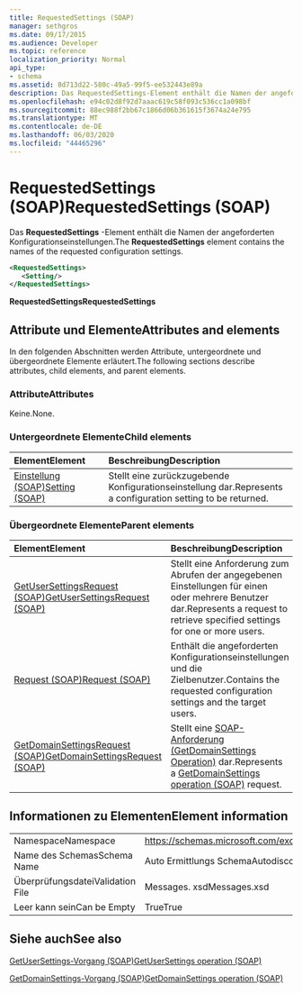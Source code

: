 ```yaml
---
title: RequestedSettings (SOAP)
manager: sethgros
ms.date: 09/17/2015
ms.audience: Developer
ms.topic: reference
localization_priority: Normal
api_type:
- schema
ms.assetid: 8d713d22-580c-49a5-99f5-ee532443e89a
description: Das RequestedSettings-Element enthält die Namen der angeforderten Konfigurationseinstellungen.
ms.openlocfilehash: e94c02d8f92d7aaac619c58f093c536cc1a098bf
ms.sourcegitcommit: 88ec988f2bb67c1866d06b361615f3674a24e795
ms.translationtype: MT
ms.contentlocale: de-DE
ms.lasthandoff: 06/03/2020
ms.locfileid: "44465296"
---
```

# <a name="requestedsettings-soap"></a><span data-ttu-id="32ca0-103">RequestedSettings (SOAP)</span><span class="sxs-lookup"><span data-stu-id="32ca0-103">RequestedSettings (SOAP)</span></span>

<span data-ttu-id="32ca0-104">Das **RequestedSettings** -Element enthält die Namen der angeforderten Konfigurationseinstellungen.</span><span class="sxs-lookup"><span data-stu-id="32ca0-104">The **RequestedSettings** element contains the names of the requested configuration settings.</span></span> 
  
```XML
<RequestedSettings>
   <Setting/>
</RequestedSettings>
```

 <span data-ttu-id="32ca0-105">**RequestedSettings**</span><span class="sxs-lookup"><span data-stu-id="32ca0-105">**RequestedSettings**</span></span>
## <a name="attributes-and-elements"></a><span data-ttu-id="32ca0-106">Attribute und Elemente</span><span class="sxs-lookup"><span data-stu-id="32ca0-106">Attributes and elements</span></span>

<span data-ttu-id="32ca0-107">In den folgenden Abschnitten werden Attribute, untergeordnete und übergeordnete Elemente erläutert.</span><span class="sxs-lookup"><span data-stu-id="32ca0-107">The following sections describe attributes, child elements, and parent elements.</span></span>
  
### <a name="attributes"></a><span data-ttu-id="32ca0-108">Attribute</span><span class="sxs-lookup"><span data-stu-id="32ca0-108">Attributes</span></span>

<span data-ttu-id="32ca0-109">Keine.</span><span class="sxs-lookup"><span data-stu-id="32ca0-109">None.</span></span>
  
### <a name="child-elements"></a><span data-ttu-id="32ca0-110">Untergeordnete Elemente</span><span class="sxs-lookup"><span data-stu-id="32ca0-110">Child elements</span></span>

|<span data-ttu-id="32ca0-111">**Element**</span><span class="sxs-lookup"><span data-stu-id="32ca0-111">**Element**</span></span>|<span data-ttu-id="32ca0-112">**Beschreibung**</span><span class="sxs-lookup"><span data-stu-id="32ca0-112">**Description**</span></span>|
|:-----|:-----|
|[<span data-ttu-id="32ca0-113">Einstellung (SOAP)</span><span class="sxs-lookup"><span data-stu-id="32ca0-113">Setting (SOAP)</span></span>](setting-soap.md) <br/> |<span data-ttu-id="32ca0-114">Stellt eine zurückzugebende Konfigurationseinstellung dar.</span><span class="sxs-lookup"><span data-stu-id="32ca0-114">Represents a configuration setting to be returned.</span></span>  <br/> |
   
### <a name="parent-elements"></a><span data-ttu-id="32ca0-115">Übergeordnete Elemente</span><span class="sxs-lookup"><span data-stu-id="32ca0-115">Parent elements</span></span>

|<span data-ttu-id="32ca0-116">**Element**</span><span class="sxs-lookup"><span data-stu-id="32ca0-116">**Element**</span></span>|<span data-ttu-id="32ca0-117">**Beschreibung**</span><span class="sxs-lookup"><span data-stu-id="32ca0-117">**Description**</span></span>|
|:-----|:-----|
|[<span data-ttu-id="32ca0-118">GetUserSettingsRequest (SOAP)</span><span class="sxs-lookup"><span data-stu-id="32ca0-118">GetUserSettingsRequest (SOAP)</span></span>](getusersettingsrequest-soap.md) <br/> |<span data-ttu-id="32ca0-119">Stellt eine Anforderung zum Abrufen der angegebenen Einstellungen für einen oder mehrere Benutzer dar.</span><span class="sxs-lookup"><span data-stu-id="32ca0-119">Represents a request to retrieve specified settings for one or more users.</span></span>  <br/> |
|[<span data-ttu-id="32ca0-120">Request (SOAP)</span><span class="sxs-lookup"><span data-stu-id="32ca0-120">Request (SOAP)</span></span>](request-soap.md) <br/> |<span data-ttu-id="32ca0-121">Enthält die angeforderten Konfigurationseinstellungen und die Zielbenutzer.</span><span class="sxs-lookup"><span data-stu-id="32ca0-121">Contains the requested configuration settings and the target users.</span></span>  <br/> |
|[<span data-ttu-id="32ca0-122">GetDomainSettingsRequest (SOAP)</span><span class="sxs-lookup"><span data-stu-id="32ca0-122">GetDomainSettingsRequest (SOAP)</span></span>](getdomainsettingsrequest-soap.md) <br/> |<span data-ttu-id="32ca0-123">Stellt eine [SOAP-Anforderung (GetDomainSettings Operation)](getdomainsettings-operation-soap.md) dar.</span><span class="sxs-lookup"><span data-stu-id="32ca0-123">Represents a [GetDomainSettings operation (SOAP)](getdomainsettings-operation-soap.md) request.</span></span>  <br/> |
   
## <a name="element-information"></a><span data-ttu-id="32ca0-124">Informationen zu Elementen</span><span class="sxs-lookup"><span data-stu-id="32ca0-124">Element information</span></span>

|||
|:-----|:-----|
|<span data-ttu-id="32ca0-125">Namespace</span><span class="sxs-lookup"><span data-stu-id="32ca0-125">Namespace</span></span>  <br/> |https://schemas.microsoft.com/exchange/2010/Autodiscover  <br/> |
|<span data-ttu-id="32ca0-126">Name des Schemas</span><span class="sxs-lookup"><span data-stu-id="32ca0-126">Schema Name</span></span>  <br/> |<span data-ttu-id="32ca0-127">Auto Ermittlungs Schema</span><span class="sxs-lookup"><span data-stu-id="32ca0-127">Autodiscover schema</span></span>  <br/> |
|<span data-ttu-id="32ca0-128">Überprüfungsdatei</span><span class="sxs-lookup"><span data-stu-id="32ca0-128">Validation File</span></span>  <br/> |<span data-ttu-id="32ca0-129">Messages. xsd</span><span class="sxs-lookup"><span data-stu-id="32ca0-129">Messages.xsd</span></span>  <br/> |
|<span data-ttu-id="32ca0-130">Leer kann sein</span><span class="sxs-lookup"><span data-stu-id="32ca0-130">Can be Empty</span></span>  <br/> |<span data-ttu-id="32ca0-131">True</span><span class="sxs-lookup"><span data-stu-id="32ca0-131">True</span></span>  <br/> |
   
## <a name="see-also"></a><span data-ttu-id="32ca0-132">Siehe auch</span><span class="sxs-lookup"><span data-stu-id="32ca0-132">See also</span></span>



[<span data-ttu-id="32ca0-133">GetUserSettings-Vorgang (SOAP)</span><span class="sxs-lookup"><span data-stu-id="32ca0-133">GetUserSettings operation (SOAP)</span></span>](getusersettings-operation-soap.md)
  
[<span data-ttu-id="32ca0-134">GetDomainSettings-Vorgang (SOAP)</span><span class="sxs-lookup"><span data-stu-id="32ca0-134">GetDomainSettings operation (SOAP)</span></span>](getdomainsettings-operation-soap.md)

